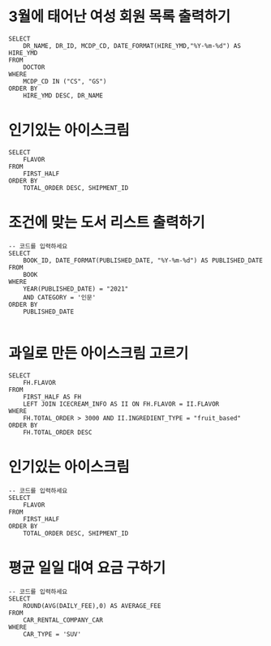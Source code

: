 # 3월에 태어난 여성 회원 목록 출력하기
```roomsql
SELECT 
    DR_NAME, DR_ID, MCDP_CD, DATE_FORMAT(HIRE_YMD,"%Y-%m-%d") AS HIRE_YMD
FROM 
    DOCTOR
WHERE 
    MCDP_CD IN ("CS", "GS")
ORDER BY 
    HIRE_YMD DESC, DR_NAME
```
# 인기있는 아이스크림
```roomsql
SELECT 
    FLAVOR
FROM
    FIRST_HALF
ORDER BY
    TOTAL_ORDER DESC, SHIPMENT_ID
```

# 조건에 맞는 도서 리스트 출력하기
```roomsql
-- 코드를 입력하세요
SELECT
    BOOK_ID, DATE_FORMAT(PUBLISHED_DATE, "%Y-%m-%d") AS PUBLISHED_DATE
FROM
    BOOK
WHERE
    YEAR(PUBLISHED_DATE) = "2021"
    AND CATEGORY = '인문'
ORDER BY
    PUBLISHED_DATE
    
```

# 과일로 만든 아이스크림 고르기
```roomsql
SELECT
    FH.FLAVOR
FROM
    FIRST_HALF AS FH
    LEFT JOIN ICECREAM_INFO AS II ON FH.FLAVOR = II.FLAVOR
WHERE
    FH.TOTAL_ORDER > 3000 AND II.INGREDIENT_TYPE = "fruit_based"
ORDER BY
    FH.TOTAL_ORDER DESC 
```

# 인기있는 아이스크림

```roomsql
-- 코드를 입력하세요
SELECT
    FLAVOR
FROM
    FIRST_HALF 
ORDER BY
    TOTAL_ORDER DESC, SHIPMENT_ID
```

# 평균 일일 대여 요금 구하기
```roomsql
-- 코드를 입력하세요
SELECT
    ROUND(AVG(DAILY_FEE),0) AS AVERAGE_FEE 
FROM
    CAR_RENTAL_COMPANY_CAR 
WHERE
    CAR_TYPE = 'SUV'
```
